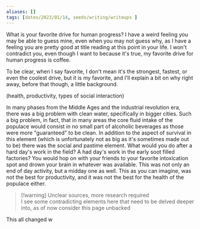 ```yaml
---
aliases: []
tags: [dates/2023/01/14, seeds/writing/writeups ]
---
```

What is your favorite drive for human progress? I have a weird feeling you may be able to guess mine, even when you may not guess why, as I have a feeling you are pretty good at title reading at this point in your life. I won't contradict you, even though I want to because it's true, my favorite drive for human progress is coffee.

To be clear, when I say favorite, I don't mean it's the strongest, fastest, or even the coolest drive, but it is my favorite, and I'll explain a bit on why right away, before that though, a little background.

(health, productivity, types of social interaction)

In many phases from the Middle Ages and the industrial revolution era, there was a big problem with clean water, specifically in bigger cities. Such a big problem, in fact, that in many areas the core fluid intake of the populace would consist in no small part of alcoholic beverages as those were more "guaranteed" to be clean. In addition to the aspect of survival in this element (which is unfortunately not as big as it's sometimes made out to be) there was the social and pastime element. What would you do after a hard day's work in the field? A had day's work in the early soot filled factories? You would hop on with your friends to your favorite intoxication spot and drown your brain in whatever was available. This was not only an end of day activity, but a midday one as well. This as you can imagine, was not the best for productivity, and it was not the best for the health of the populace either. 

> [!warning] Unclear sources, more research required  
> I see some contradicting elements here that need to be delved deeper into, as of now consider this page unbacked

This all changed w
